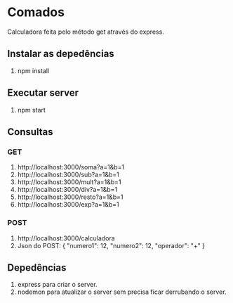# Comados

Calculadora feita pelo método get através do express.

## Instalar as depedências

1. npm install

## Executar server

1. npm start

## Consultas

### GET

1. http://localhost:3000/soma?a=1&b=1
2. http://localhost:3000/sub?a=1&b=1
3. http://localhost:3000/mult?a=1&b=1
4. http://localhost:3000/div?a=1&b=1
5. http://localhost:3000/resto?a=1&b=1
6. http://localhost:3000/exp?a=1&b=1

### POST

1. http://localhost:3000/calculadora
2. Json do POST: 
{
   "numero1": 12,
   "numero2": 12,
   "operador": "+"
}


## Depedências

1. express para criar o server.
2. nodemon para atualizar o server sem precisa ficar derrubando o server.
